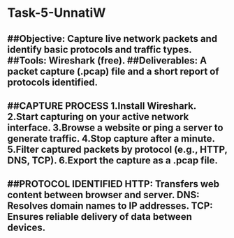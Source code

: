 # Task-5-UnnatiW

##Objective: Capture live network packets and identify basic protocols and traffic types.
##Tools: Wireshark (free).
##Deliverables: A packet capture (.pcap) file and a short report of protocols identified.
---
 ##CAPTURE PROCESS
 1.Install Wireshark.
2.Start capturing on your active network interface.
3.Browse a website or ping a server to generate traffic.
4.Stop capture after a minute.
5.Filter captured packets by protocol (e.g., HTTP, DNS, TCP).
6.Export the capture as a .pcap file.
---

##PROTOCOL IDENTIFIED
HTTP: Transfers web content between browser and server.
DNS: Resolves domain names to IP addresses.
TCP: Ensures reliable delivery of data between devices.
---
